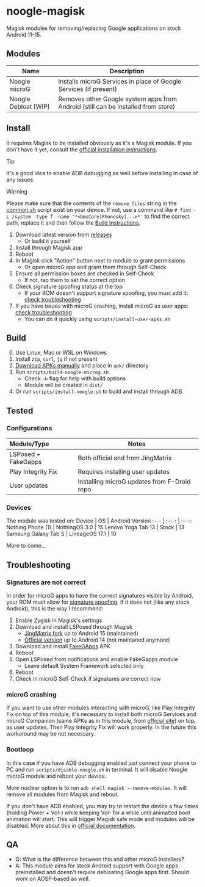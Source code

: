 # noogle-magisk

Magisk modules for removing/replacing Google applications on stock Android 11-15.

## Modules

Name | Description
--- | ---
Noogle microG | Installs microG Services in place of Google Services (if present)
Noogle Debloat [WIP] | Removes other Google system apps from Android (still can be installed from store)

## Install

It requires Magisk to be installed obviously as it's a Magisk module. If you don't have it yet, consult the [official installation instructions](https://topjohnwu.github.io/Magisk/install.html).

> [!TIP]
> It's a good idea to enable ADB debugging as well before installing in case of any issues.

> [!WARNING]
> Please make sure that the contents of the `remove_files` string in the [common.sh](./src/module-microg/common.sh) script exist on your device.
> If not, use a command like `# find -L /system -type f -name '*<GmsCore|Phonesky|...>*'` to find the correct path, replace it and then follow the [Build Instructions](#build).
> 
1. Download latest version from [releases](https://github.com/SelfRef/noogle-magisk/releases)
    - Or build it yourself
2. Install through Magisk app
3. Reboot
4. In Magisk click "Action" button next to module to grant permissions
    - Or open microG app and grant them through Self-Check
5. Ensure all permission boxes are checked in Self-Check
    - If not, tap them to set the correct option
6. Check signature spoofing status at the top
    - If your ROM doesn't support signature spoofing, you must add it: [check troubleshooting](#signatures-are-not-correct)
7. If you have issues with microG crashing, install microG as user apps: [check troubleshooting](#microg-crashing)
    - You can do it quickly using `scripts/install-user-apks.sh`

## Build

0. Use Linux, Mac or WSL on Windows
1. Install `zip`, `curl`, `jq` if not present
2. [Download APKs manually](https://microg.org/download.html) and place in `apk/` directory
3. Run `scripts/build-noogle-microg.sh`
    - Check `-h` flag for help with build options
    - Module will be created in `dist/`
4. Or run `scripts/install-noogle.sh` to build and install through ADB

## Tested

### Configurations

Module/Type | Notes
:--- | ---
LSPosed + FakeGapps | Both official and from JingMatrix
Play Integrity Fix | Requires installing user updates
User updates | Installing microG updates from F-Droid repo

### Devices
The module was tested on:
Device | OS | Android Version
:--- | :---: | :---:
Nothing Phone (1) | NothingOS 3.0 | 15
Lenovo Yoga Tab 13 | Stock | 13
Samsung Galaxy Tab S | LineageOS 17.1 | 10

More to come...

## Troubleshooting

### Signatures are not correct
In order for microG apps to have the correct signatures visible by Android, your ROM must allow for [signature spoofing](https://github.com/microg/GmsCore/wiki/Signature-Spoofing). If it does not (like any stock Android), this is the way I recommend:

1. Enable Zygisk in Magisk's settings
2. Download and install LSPosed through Magisk
    - [JingMatrix fork](https://github.com/JingMatrix/LSPosed/releases) up to Android 15 (maintained)
    - [Official version](https://github.com/LSPosed/LSPosed/releases) up to Android 14 (not maintaned anymore)
3. Download and install [FakeGApps](https://github.com/whew-inc/FakeGApps/releases) APK
4. Reboot
5. Open LSPosed from notifications and enable FakeGapps module
    - Leave default System Framework selected only
6. Reboot
7. Check in microG Self-Check if signatures are correct now

### microG crashing
If you want to use other modules interacting with microG, like Play Integrity Fix on top of this module, it's necessary to install both microG Services and microG Companion (same APKs as in this module, from [official site](https://microg.org/download.html)) on top, as user updates. Then Play Integrity Fix will work properly. In the future this workaround may be not necessary.

### Bootloop
In this case if you have ADB debugging enabled just connect your phone to PC and run `scripts/disable-noogle.sh` in terminal. It will disable Noogle microG module and reboot your device.

More nuclear option is to run `adb shell magisk --remove-modules`. It will remove all modules from Magisk and reboot.

If you don't have ADB enabled, you may try to restart the device a few times (holding Power + Vol-) while keeping Vol- for a while until animalted boot animation will start. This will trigger Magisk safe mode and modules will be disabled. More about this in [official documentation](https://topjohnwu.github.io/Magisk/faq.html).

## QA
- Q: What is the difference between this and other microG installers?
- A: This module aims for stock Android support with Google apps preinstalled and doesn't require debloating Google apps first. Should work on AOSP-based as well.
